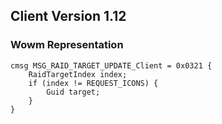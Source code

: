 ## Client Version 1.12

### Wowm Representation
```rust,ignore
cmsg MSG_RAID_TARGET_UPDATE_Client = 0x0321 {
    RaidTargetIndex index;    
    if (index != REQUEST_ICONS) {        
        Guid target;        
    }    
}

```
